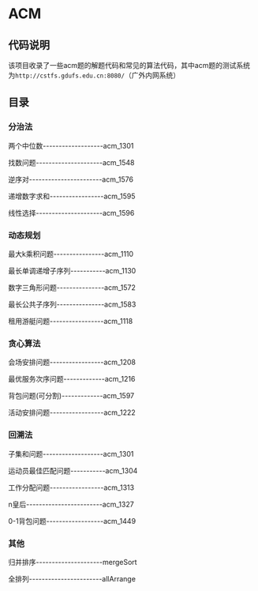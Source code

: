 # ACM

## 代码说明
该项目收录了一些acm题的解题代码和常见的算法代码，其中acm题的测试系统为`http://cstfs.gdufs.edu.cn:8080/`（广外内网系统）

## 目录
### 分治法
两个中位数-------------------acm_1301

找数问题---------------------acm_1548

逆序对-----------------------acm_1576

递增数字求和-----------------acm_1595

线性选择---------------------acm_1596



### 动态规划
最大k乘积问题----------------acm_1110

最长单调递增子序列-----------acm_1130

数字三角形问题---------------acm_1572

最长公共子序列---------------acm_1583

租用游艇问题-----------------acm_1118

### 贪心算法
会场安排问题-----------------acm_1208

最优服务次序问题-------------acm_1216

背包问题(可分割)-------------acm_1597

活动安排问题-----------------acm_1222

### 回溯法
子集和问题-------------------acm_1301

运动员最佳匹配问题-----------acm_1304

工作分配问题-----------------acm_1313

n皇后------------------------acm_1327

0-1背包问题------------------acm_1449

### 其他
归并排序---------------------mergeSort

全排列-----------------------allArrange


